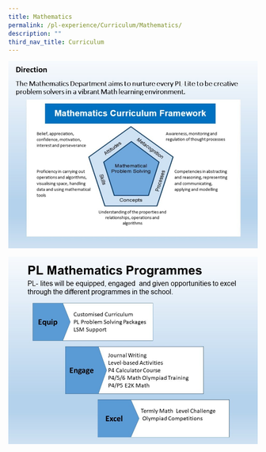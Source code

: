 ```yaml
---
title: Mathematics
permalink: /pl-experience/Curriculum/Mathematics/
description: ""
third_nav_title: Curriculum
---
```

![](/images/PL%20Experience/Curriculum/Mathematics/M1.jpg)

![](/images/PL%20Experience/Curriculum/Mathematics/M2.jpg)